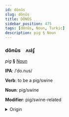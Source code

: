 ```yaml
---
id: dônûs
slug: dônûs
title: DÔNÛS
sidebar_position: 475
tags: [dônûs, Noun, Turkic]
description: pig § Noun
---
```


### dônûs&emsp;<span kind="abugida">ʌıƨ́ʄ</span>

*pig* **§** [Noun](../../tags/Noun)

**IPA**: /ˈdo.nus/

**Verb**: to be a pig/swine

**Noun**: pig/swine

**Modifier**: pig/swine-related

<details>
    <summary>Origin</summary>
    Azerbaijani donuz [doˈnuz]<br/>
    <em>Turkic Language Family</em>
</details>